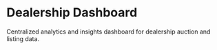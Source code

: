 # Dealership Dashboard

Centralized analytics and insights dashboard for dealership auction and listing data.
